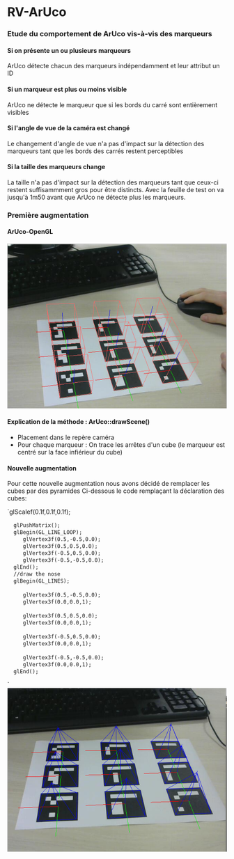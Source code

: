 # RV-ArUco

### Etude du comportement de ArUco vis-à-vis des marqueurs
#### Si on présente un ou plusieurs marqueurs
ArUco détecte chacun des marqueurs indépendamment et leur attribut un ID
#### Si un marqueur est plus ou moins visible
ArUco ne détecte le marqueur que si les bords du carré sont entièrement visibles
#### Si l'angle de vue de la caméra est changé
Le changement d'angle de vue n'a pas d'impact sur la détection des marqueurs tant que les bords des carrés restent perceptibles
#### Si la taille des marqueurs change
La taille n'a pas d'impact sur la détection des marqueurs tant que ceux-ci restent suffisammment gros pour être distincts. Avec la feuille de test on va jusqu'à 1m50 avant que ArUco ne détecte plus les marqueurs.

### Première augmentation
#### ArUco-OpenGL
![Click here](docs/aruco.PNG)
#### Explication de la méthode : ArUco::drawScene()
- Placement dans le repère caméra
- Pour chaque marqueur :  On trace les arrêtes d'un cube (le marqueur est centré sur la face infiérieur du cube)
#### Nouvelle augmentation
Pour cette nouvelle augmentation nous avons décidé de remplacer les cubes par des pyramides
Ci-dessous le code remplaçant la déclaration des cubes:

`glScalef(0.1f,0.1f,0.1f);
      
      glPushMatrix();
      glBegin(GL_LINE_LOOP);
         glVertex3f(0.5,-0.5,0.0);
         glVertex3f(0.5,0.5,0.0);
         glVertex3f(-0.5,0.5,0.0);
         glVertex3f(-0.5,-0.5,0.0);
      glEnd();
      //draw the nose
      glBegin(GL_LINES);

         glVertex3f(0.5,-0.5,0.0);
         glVertex3f(0.0,0.0,1);

         glVertex3f(0.5,0.5,0.0);
         glVertex3f(0.0,0.0,1);

         glVertex3f(-0.5,0.5,0.0);
         glVertex3f(0.0,0.0,1);

         glVertex3f(-0.5,-0.5,0.0);
         glVertex3f(0.0,0.0,1);
      glEnd();
 `
 ![Pyramides](docs/pyramids.PNG)
